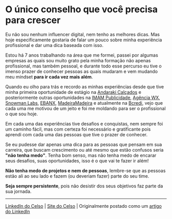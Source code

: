 # O único conselho que você precisa para crescer

Eu não sou nenhum influencer digital, nem tenho as melhores dicas. Mas hoje especificamente gostaria de falar um pouco sobre minha experiência profissional e dar uma dica baseada com isso.

Estou há 7 anos trabalhando na área que me formei, passei por algumas empresas as quais sou muito grato pela minha formação não apenas profissional, mas também pessoal, e durante todo esse percurso eu tive o imenso prazer de conhecer pessoas as quais mudaram e vem mudando meu mindset **para ir cada vez mais além**.

Quando eu olho para trás e recordo as minhas experiências desde que tive minha primeira oportunidade de estágio na [Andaraki Calçados](https://www.andaraki.com.br/) e posteriormente outras oportunidades na [IMAM Publicidade](https://imam.ag/), [Agência WX](http://agenciawx.com.br/), [Snowman Labs](http://snowmanlabs.com.br/), [EBANX](https://ebanx.com/br), [MadeiraMadeira](https://madeiramadeira.com.br/) e atualmente na [Bcredi](https://bcredi.com.br/), vejo que cada uma me motivou de um jeito e foi me moldando para ser o profissional o que sou hoje.

Em cada uma das experiências tive desafios e conquistas, nem sempre foi um caminho fácil, mas com certeza foi necessário e gratificante pois aprendi com cada uma das pessoas que tive o prazer de conhecer.

Se eu pudesse dar apenas uma dica para as pessoas que pensam em sua carreira, que buscam crescimento ou até mesmo que estão confusos seria **"não tenha medo"**. Tenha bom senso, mas não tenha medo de encarar seus desafios, suas oportunidades, isso é o que vai te fazer ir além!

**Não tenha medo de projetos e nem de pessoas**, lembre-se que as pessoas estão ali ao seu lado e fazem (ou deveriam fazer) parte do seu time.

**Seja sempre persistente**, pois não desistir dos seus objetivos faz parte da sua jornada.

---
[LinkedIn do Celso](https://www.linkedin.com/in/celsofabri/) | [Site do Celso](https://celsofabri.github.io/) | Originalmente postado como um [artigo do LinkedIn](https://www.linkedin.com/pulse/o-%C3%BAnico-conselho-que-voc%C3%AA-precisa-para-crescer-celso-fabri-junior-1c)